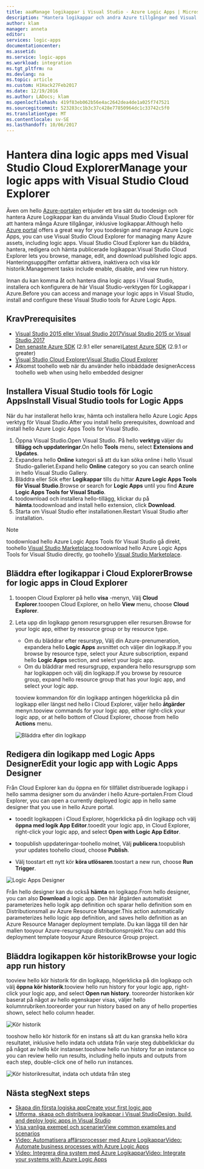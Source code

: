 ```yaml
---
title: aaaManage logikappar i Visual Studio - Azure Logic Apps | Microsoft Docs
description: "Hantera logikappar och andra Azure tillgångar med Visual Studio Cloud Explorer"
author: klam
manager: anneta
editor: 
services: logic-apps
documentationcenter: 
ms.assetid: 
ms.service: logic-apps
ms.workload: integration
ms.tgt_pltfrm: na
ms.devlang: na
ms.topic: article
ms.custom: H1Hack27Feb2017
ms.date: 12/19/2016
ms.author: LADocs; klam
ms.openlocfilehash: 419f83eb062b56e4ac2642dea4de1a025f747521
ms.sourcegitcommit: 523283cc1b3c37c428e77850964dc1c33742c5f0
ms.translationtype: MT
ms.contentlocale: sv-SE
ms.lasthandoff: 10/06/2017
---
```

# <a name="manage-your-logic-apps-with-visual-studio-cloud-explorer"></a><span data-ttu-id="1e060-103">Hantera dina logic apps med Visual Studio Cloud Explorer</span><span class="sxs-lookup"><span data-stu-id="1e060-103">Manage your logic apps with Visual Studio Cloud Explorer</span></span>

<span data-ttu-id="1e060-104">Även om hello [Azure-portalen](https://portal.azure.com/) erbjuder ett bra sätt du toodesign och hantera Azure Logikappar kan du använda Visual Studio Cloud Explorer för att hantera många Azure tillgångar, inklusive logikappar.</span><span class="sxs-lookup"><span data-stu-id="1e060-104">Although hello [Azure portal](https://portal.azure.com/) offers a great way for you toodesign and manage Azure Logic Apps, you can use Visual Studio Cloud Explorer for managing many Azure assets, including logic apps.</span></span> <span data-ttu-id="1e060-105">Visual Studio Cloud Explorer kan du bläddra, hantera, redigera och hämta publicerade logikappar.</span><span class="sxs-lookup"><span data-stu-id="1e060-105">Visual Studio Cloud Explorer lets you browse, manage, edit, and download published logic apps.</span></span> <span data-ttu-id="1e060-106">Hanteringsuppgifter omfattar aktivera, inaktivera och visa kör historik.</span><span class="sxs-lookup"><span data-stu-id="1e060-106">Management tasks include enable, disable, and view run history.</span></span> 

<span data-ttu-id="1e060-107">Innan du kan komma åt och hantera dina logic apps i Visual Studio, installera och konfigurera de här Visual Studio-verktygen för Logikappar i Azure.</span><span class="sxs-lookup"><span data-stu-id="1e060-107">Before you can access and manage your logic apps in Visual Studio, install and configure these Visual Studio tools for Azure Logic Apps.</span></span> 

## <a name="prerequisites"></a><span data-ttu-id="1e060-108">Krav</span><span class="sxs-lookup"><span data-stu-id="1e060-108">Prerequisites</span></span>

* [<span data-ttu-id="1e060-109">Visual Studio 2015 eller Visual Studio 2017</span><span class="sxs-lookup"><span data-stu-id="1e060-109">Visual Studio 2015 or Visual Studio 2017</span></span>](https://www.visualstudio.com/downloads/download-visual-studio-vs.aspx)
* <span data-ttu-id="1e060-110">[Den senaste Azure SDK](https://azure.microsoft.com/downloads/) (2.9.1 eller senare)</span><span class="sxs-lookup"><span data-stu-id="1e060-110">[Latest Azure SDK](https://azure.microsoft.com/downloads/) (2.9.1 or greater)</span></span>
* [<span data-ttu-id="1e060-111">Visual Studio Cloud Explorer</span><span class="sxs-lookup"><span data-stu-id="1e060-111">Visual Studio Cloud Explorer</span></span>](https://marketplace.visualstudio.com/items?itemName=MicrosoftCloudExplorer.CloudExplorerforVisualStudio2015)
* <span data-ttu-id="1e060-112">Åtkomst toohello web när du använder hello inbäddade designer</span><span class="sxs-lookup"><span data-stu-id="1e060-112">Access toohello web when using hello embedded designer</span></span>

## <a name="install-visual-studio-tools-for-logic-apps"></a><span data-ttu-id="1e060-113">Installera Visual Studio tools för Logic Apps</span><span class="sxs-lookup"><span data-stu-id="1e060-113">Install Visual Studio tools for Logic Apps</span></span>

<span data-ttu-id="1e060-114">När du har installerat hello krav, hämta och installera hello Azure Logic Apps verktyg för Visual Studio.</span><span class="sxs-lookup"><span data-stu-id="1e060-114">After you install hello prerequisites, download and install hello Azure Logic Apps Tools for Visual Studio.</span></span>

1. <span data-ttu-id="1e060-115">Öppna Visual Studio.</span><span class="sxs-lookup"><span data-stu-id="1e060-115">Open Visual Studio.</span></span> <span data-ttu-id="1e060-116">På hello **verktyg** väljer du **tillägg och uppdateringar**.</span><span class="sxs-lookup"><span data-stu-id="1e060-116">On hello **Tools** menu, select **Extensions and Updates**.</span></span>
2. <span data-ttu-id="1e060-117">Expandera hello **Online** kategori så att du kan söka online i hello Visual Studio-galleriet.</span><span class="sxs-lookup"><span data-stu-id="1e060-117">Expand hello **Online** category so you can search online in hello Visual Studio Gallery.</span></span>
3. <span data-ttu-id="1e060-118">Bläddra eller Sök efter **Logikappar** tills du hittar **Azure Logic Apps Tools för Visual Studio**.</span><span class="sxs-lookup"><span data-stu-id="1e060-118">Browse or search for **Logic Apps** until you find **Azure Logic Apps Tools for Visual Studio**.</span></span>
4. <span data-ttu-id="1e060-119">toodownload och installera hello-tillägg, klickar du på **hämta**.</span><span class="sxs-lookup"><span data-stu-id="1e060-119">toodownload and install hello extension, click **Download**.</span></span>
5. <span data-ttu-id="1e060-120">Starta om Visual Studio efter installationen.</span><span class="sxs-lookup"><span data-stu-id="1e060-120">Restart Visual Studio after installation.</span></span>

> [!NOTE]
> <span data-ttu-id="1e060-121">toodownload hello Azure Logic Apps Tools för Visual Studio gå direkt, toohello [Visual Studio Marketplace](https://visualstudiogallery.msdn.microsoft.com/e25ad307-46cf-412e-8ba5-5b555d53d2d9).</span><span class="sxs-lookup"><span data-stu-id="1e060-121">toodownload hello Azure Logic Apps Tools for Visual Studio directly, go toohello [Visual Studio Marketplace](https://visualstudiogallery.msdn.microsoft.com/e25ad307-46cf-412e-8ba5-5b555d53d2d9).</span></span>

## <a name="browse-for-logic-apps-in-cloud-explorer"></a><span data-ttu-id="1e060-122">Bläddra efter logikappar i Cloud Explorer</span><span class="sxs-lookup"><span data-stu-id="1e060-122">Browse for logic apps in Cloud Explorer</span></span>

1.  <span data-ttu-id="1e060-123">tooopen Cloud Explorer på hello **visa** -menyn, Välj **Cloud Explorer**.</span><span class="sxs-lookup"><span data-stu-id="1e060-123">tooopen Cloud Explorer, on hello **View** menu, choose **Cloud Explorer**.</span></span>
2.  <span data-ttu-id="1e060-124">Leta upp din logikapp genom resursgruppen eller resursen.</span><span class="sxs-lookup"><span data-stu-id="1e060-124">Browse for your logic app, either by resource group or by resource type.</span></span> 

    * <span data-ttu-id="1e060-125">Om du bläddrar efter resurstyp, Välj din Azure-prenumeration, expandera hello **Logic Apps** avsnittet och väljer din logikapp.</span><span class="sxs-lookup"><span data-stu-id="1e060-125">If you browse by resource type, select your Azure subscription, expand hello **Logic Apps** section, and select your logic app.</span></span> 
    * <span data-ttu-id="1e060-126">Om du bläddrar med resursgrupp, expandera hello resursgrupp som har logikappen och välj din logikapp.</span><span class="sxs-lookup"><span data-stu-id="1e060-126">If you browse by resource group, expand hello resource group that has your logic app, and select your logic app.</span></span>

    <span data-ttu-id="1e060-127">tooview kommandon för din logikapp antingen högerklicka på din logikapp eller längst ned hello i Cloud Explorer, väljer hello **åtgärder** menyn.</span><span class="sxs-lookup"><span data-stu-id="1e060-127">tooview commands for your logic app, either right-click your logic app, or at hello bottom of Cloud Explorer, choose from hello **Actions** menu.</span></span>

    ![Bläddra efter din logikapp](./media/logic-apps-manage-from-vs/browse.png)

## <a name="edit-your-logic-app-with-logic-apps-designer"></a><span data-ttu-id="1e060-129">Redigera din logikapp med Logic Apps Designer</span><span class="sxs-lookup"><span data-stu-id="1e060-129">Edit your logic app with Logic Apps Designer</span></span>

<span data-ttu-id="1e060-130">Från Cloud Explorer kan du öppna en för tillfället distribuerade logikapp i hello samma designer som du använder i hello Azure-portalen.</span><span class="sxs-lookup"><span data-stu-id="1e060-130">From Cloud Explorer, you can open a currently deployed logic app in hello same designer that you use in hello Azure portal.</span></span> 

* <span data-ttu-id="1e060-131">tooedit logikappen i Cloud Explorer, högerklicka på din logikapp och välj **öppna med logik App Editor**.</span><span class="sxs-lookup"><span data-stu-id="1e060-131">tooedit your logic app, in Cloud Explorer, right-click your logic app, and select **Open with Logic App Editor**.</span></span> 

* <span data-ttu-id="1e060-132">toopublish uppdateringar-toohello molnet, Välj **publicera**.</span><span class="sxs-lookup"><span data-stu-id="1e060-132">toopublish your updates toohello cloud, choose **Publish**.</span></span> 

* <span data-ttu-id="1e060-133">Välj toostart ett nytt kör **köra utlösaren**.</span><span class="sxs-lookup"><span data-stu-id="1e060-133">toostart a new run, choose **Run Trigger**.</span></span>

![Logic Apps Designer](./media/logic-apps-manage-from-vs/designer.png)

<span data-ttu-id="1e060-135">Från hello designer kan du också **hämta** en logikapp.</span><span class="sxs-lookup"><span data-stu-id="1e060-135">From hello designer, you can also **Download** a logic app.</span></span> <span data-ttu-id="1e060-136">Den här åtgärden automatiskt parameterizes hello logik app definition och sparar hello definition som en Distributionsmall av Azure Resource Manager.</span><span class="sxs-lookup"><span data-stu-id="1e060-136">This action automatically parameterizes hello logic app definition, and saves hello definition as an Azure Resource Manager deployment template.</span></span> <span data-ttu-id="1e060-137">Du kan lägga till den här mallen tooyour Azure-resursgrupp distributionsprojekt.</span><span class="sxs-lookup"><span data-stu-id="1e060-137">You can add this deployment template tooyour Azure Resource Group project.</span></span>

## <a name="browse-your-logic-app-run-history"></a><span data-ttu-id="1e060-138">Bläddra logikappen kör historik</span><span class="sxs-lookup"><span data-stu-id="1e060-138">Browse your logic app run history</span></span>

<span data-ttu-id="1e060-139">tooview hello kör historik för din logikapp, högerklicka på din logikapp och välj **öppna kör historik**.</span><span class="sxs-lookup"><span data-stu-id="1e060-139">tooview hello run history for your logic app, right-click your logic app, and select **Open run history**.</span></span> <span data-ttu-id="1e060-140">tooreorder historiken kör baserat på något av hello egenskaper visas, väljer hello kolumnrubriken.</span><span class="sxs-lookup"><span data-stu-id="1e060-140">tooreorder your run history based on any of hello properties shown, select hello column header.</span></span>

![Kör historik](media/logic-apps-manage-from-vs/runs.png)

<span data-ttu-id="1e060-142">tooshow hello kör historik för en instans så att du kan granska hello köra resultatet, inklusive hello indata och utdata från varje steg dubbelklickar du på något av hello kör instanser.</span><span class="sxs-lookup"><span data-stu-id="1e060-142">tooshow hello run history for an instance so you can review hello run results, including hello inputs and outputs from each step, double-click one of hello run instances.</span></span>

![Kör historikresultat, indata och utdata från steg](./media/logic-apps-manage-from-vs/history.png)

## <a name="next-steps"></a><span data-ttu-id="1e060-144">Nästa steg</span><span class="sxs-lookup"><span data-stu-id="1e060-144">Next steps</span></span>

* [<span data-ttu-id="1e060-145">Skapa din första logiska app</span><span class="sxs-lookup"><span data-stu-id="1e060-145">Create your first logic app</span></span>](logic-apps-create-a-logic-app.md)
* [<span data-ttu-id="1e060-146">Utforma, skapa och distribuera logikappar i Visual Studio</span><span class="sxs-lookup"><span data-stu-id="1e060-146">Design, build, and deploy logic apps in Visual Studio</span></span>](logic-apps-deploy-from-vs.md)
* [<span data-ttu-id="1e060-147">Visa vanliga exempel och scenarier</span><span class="sxs-lookup"><span data-stu-id="1e060-147">View common examples and scenarios</span></span>](logic-apps-examples-and-scenarios.md)
* [<span data-ttu-id="1e060-148">Video: Automatisera affärsprocesser med Azure Logikappar</span><span class="sxs-lookup"><span data-stu-id="1e060-148">Video: Automate business processes with Azure Logic Apps</span></span>](http://channel9.msdn.com/Events/Build/2016/T694)
* [<span data-ttu-id="1e060-149">Video: Integrera dina system med Azure Logikappar</span><span class="sxs-lookup"><span data-stu-id="1e060-149">Video: Integrate your systems with Azure Logic Apps</span></span>](http://channel9.msdn.com/Events/Build/2016/P462)
